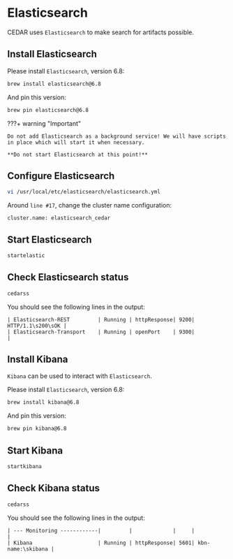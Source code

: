 # Elasticsearch
CEDAR uses `Elasticsearch` to make search for artifacts possible.

## Install Elasticsearch

Please install `Elasticsearch`, version 6.8:

```sh
brew install elasticsearch@6.8
```

And pin this version:

```sh
brew pin elasticsearch@6.8
```
    
???+ warning "Important"

    Do not add Elasticsearch as a background service! We will have scripts in place which will start it when necessary.

    **Do not start Elasticsearch at this point!**
 
## Configure Elasticsearch

```sh
vi /usr/local/etc/elasticsearch/elasticsearch.yml
```

Around `line #17`, change the cluster name configuration:

```
cluster.name: elasticsearch_cedar
```

## Start Elasticsearch

```sh
startelastic
```

## Check Elasticsearch status
```sh
cedarss
```

You should see the following lines in the output:
```
| Elasticsearch-REST         | Running | httpResponse| 9200| HTTP/1.1\s200\sOK |
| Elasticsearch-Transport    | Running | openPort    | 9300|                   |
```

## Install Kibana

`Kibana` can be used to interact with `Elasticsearch`.

Please install `Elasticsearch`, version 6.8:

```sh
brew install kibana@6.8
```

And pin this version:

```sh
brew pin kibana@6.8
```

## Start Kibana

```sh
startkibana
```

## Check Kibana status

```sh
cedarss
```

You should see the following lines in the output:
```
| --- Monitoring ------------|         |             |     |                   |
| Kibana                     | Running | httpResponse| 5601| kbn-name:\skibana |
```
